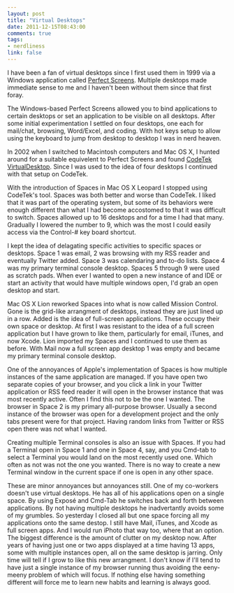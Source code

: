 ```yaml
---
layout: post
title: "Virtual Desktops"
date: 2011-12-15T08:43:00
comments: true
tags:
- nerdliness
link: false
---
```

I have been a fan of virtual desktops since I first used them in 1999 via a Windows application called [Perfect Screens](http://www.virtualsoftware.com/ProdPage.cfm?ProdID=450&Perfect-Screens-Pro-software-download "Perfect Screens"). Multiple desktops made immediate sense to me and I haven't been without them since that first foray.

The Windows-based Perfect Screens allowed you to bind applications to certain desktops or set an application to be visible on all desktops. After some initial experimentation I settled on four desktops, one each for mail/chat, browsing, Word/Excel, and coding. With hot keys setup to allow using the keyboard to jump from desktop to desktop I was in nerd heaven. 

In 2002 when I switched to Macintosh computers and Mac OS X, I hunted around for a suitable equivelent to Perfect Screens and found [CodeTek VirtualDesktop](http://codetek.com/ctvd "CodeTek VirtualDesktop"). Since I was used to the idea of four desktops I continued with that setup on CodeTek. 

With the introduction of Spaces in Mac OS X Leopard I stopped using CodeTek's tool. Spaces was both better and worse than CodeTek. I liked that it was part of the operating system, but some of its behaviors were enough different than what I had become accostomed to that it was difficult to switch. Spaces allowed up to 16 desktops and for a time I had that many. Gradually I lowered the number to 9, which was the most I could easily access via the Control-# key board shortcut. 

I kept the idea of delagating specific activities to specific spaces or desktops. Space 1 was email, 2 was browsing with my RSS reader and eventually Twitter added. Space 3 was calendaring and to-do lists. Space 4 was my primary terminal console desktop. Spaces 5 through 9 were used as scratch pads. When ever I wanted to open a new instance of and IDE or start an activity that would have multiple windows open, I'd grab an open desktop and start. 

Mac OS X Lion reworked Spaces into what is now called Mission Control. Gone is the grid-like arrangment of desktops, instead they are just lined up in a row. Added is the idea of full-screen applications. These occupy their own space or desktop. At first I was resistant to the idea of a full screen application but I have grown to like them, particularly for email, iTunes, and now Xcode. Lion imported my Spaces and I continued to use them as before. With Mail now a full screen app desktop 1 was empty and became my primary terminal console desktop. 

One of the annoyances of Apple's implementation of Spaces is how multiple instances of the same application are managed. If you have open two separate copies of your browser, and you click a link in your Twitter application or RSS feed reader it will open in the browser instance that was most recently active. Often I find this not to be the one I wanted. The browser in Space 2 is my primary all-purpose browser. Usually a second instance of the browser was open for a development project and the only tabs present were for that project. Having random links from Twitter or RSS open there was not what I wanted.

Creating multiple Terminal consoles is also an issue with Spaces. If you had a Terminal open in Space 1 and one in Space 4, say, and you Cmd-tab to select a Terminal you would land on the most recently used one. Which often as not was not the one you wanted. There is no way to create a new Terminal window in the current space if one is open in any other space. 

These are minor annoyances but annoyances still. One of my co-workers doesn't use virtual desktops. He has all of his applications open on a single space. By using Exposé and Cmd-Tab he switches back and forth between applications. By not having multiple desktops he inadvertantly avoids some of my grumbles. So yesterday I closed all but one space forcing all my applications onto the same destop. I still have Mail, iTunes, and Xcode as full screen apps. And I would run iPhoto that way too, where that an option. The biggest difference is the amount of clutter on my desktop now. After years of having just one or two apps displayed at a time having 13 apps, some with multiple instances open, all on the same desktop is jarring. Only time will tell if I grow to like this new arrangment. I don't know if I'll tend to have just a single instance of my browser running thus avoiding the eeny-meeny problem of which will focus. If nothing else having something different will force me to learn new habits and learning is always good.
